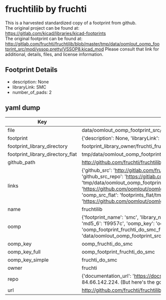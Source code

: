 # fruchtilib by fruchti  
This is a harvested standardized copy of a footprint from github.  
The original project can be found at:  
https://gitlab.com/kicad/libraries/kicad-footprints  
The original footprint can be found at:
http://gitlab.com/fruchti/fruchtilib/blob/master/tmp/data/oomlout_oomp_footprint_src/mod/vssop.pretty/VSSOP8.kicad_mod
Please consult that link for additional, details, files, and license information.  
## Footprint Details
* description: None  
* libraryLink: SMC  
* number_of_pads: 2  
## yaml dump  
| Key | Value |  
| --- | --- |  
| file | data/oomlout_oomp_footprint_src/fruchtilib/mod/do.pretty/SMC.kicad_mod |  
| footprint | {'description': None, 'libraryLink': 'SMC', 'number_of_pads': 2} |  
| footprint_library_directory | footprint_library_owner/fruchti_fruchtilib |  
| footprint_library_directory_flat | tmp/data/oomlout_oomp_footprint_src/footprints_flat/fruchti_do_smc/working |  
| github_path | http://github.com/fruchti/fruchtilib/blob/master/tmp/data/oomlout_oomp_footprint_src/mod/do.pretty/SMC.kicad_mod |  
| links | {'github_src': 'http://gitlab.com/fruchti/fruchtilib/blob/master/tmp/data/oomlout_oomp_footprint_src/mod/vssop.pretty/VSSOP8.kicad_mod', 'github_src_repo': 'https://gitlab.com/kicad/libraries/kicad-footprints', 'oomp_bot': 'tmp/data/oomlout_oomp_footprint_src/footprints/fruchti_do_smc/working', 'oomp_bot_github': 'https://github.com/oomlout/oomlout_oomp_footprint_bot/tree/main/tmp/data/oomlout_oomp_footprint_src/footprints/fruchti_do_smc/working', 'oomp_src_flat': 'footprints_flat/tmp/data/oomlout_oomp_footprint_src/footprints_flat/fruchti_do_smc/working', 'oomp_src_flat_github': 'https://github.com/oomlout/oomlout_oomp_footprint_src/tree/main/tmp/data/oomlout_oomp_footprint_src/footprints_flat/fruchti_do_smc/working'} |  
| name | fruchtilib |  
| oomp | {'footprint_name': 'smc', 'library_name': 'do', 'md5': 'f9957c636ac1073fe49809360a21ab2e', 'md5_10': 'f9957c636a', 'md5_5': 'f9957', 'md5_6': 'f9957c', 'oomp_key': 'oomp_fruchti_do_smc', 'oomp_key_extra': 'oomp_footprint_fruchti_do_smc', 'oomp_key_full': 'oomp_footprint_fruchti_do_smc_f9957c', 'oomp_key_simple': 'fruchti_do_smc', 'original_filename': 'data/oomlout_oomp_footprint_src/fruchtilib/mod/do.pretty/SMC.kicad_mod', 'owner_name': 'fruchti'} |  
| oomp_key | oomp_fruchti_do_smc |  
| oomp_key_full | oomp_footprint_fruchti_do_smc |  
| oomp_key_simple | fruchti_do_smc |  
| owner | fruchti |  
| repo | {'documentation_url': 'https://docs.github.com/rest/overview/resources-in-the-rest-api#rate-limiting', 'message': "API rate limit exceeded for 84.66.142.224. (But here's the good news: Authenticated requests get a higher rate limit. Check out the documentation for more details.)"} |  
| url | http://github.com/fruchti/fruchtilib |  

